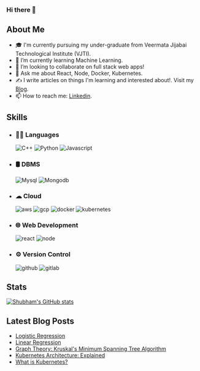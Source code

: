 ### Hi there 👋


## About Me

- 🎓 I'm currently pursuing my under-graduate from Veermata Jijabai Technological Institute (VJTI).
- 🌱 I’m currently learning Machine Learning.
- 👯 I’m looking to collaborate on full stack web apps!
- 💬 Ask me about React, Node, Docker, Kubernetes.
- ✍ I write articles on things I'm learning and interested about!. Visit my [Blog](https://shubham4443.hashnode.dev/).
- 📫 How to reach me: [Linkedin](https://www.linkedin.com/in/shubham-nazare-a23535190/).

## Skills
- ### 👩‍💻 Languages


  ![C++](https://img.shields.io/badge/C%2B%2B-00599C?style=for-the-badge&logo=c%2B%2B&logoColor=white)
  ![Python](https://img.shields.io/badge/Python-FFD43B?style=for-the-badge&logo=python&logoColor=darkgreen)
  ![Javascript](https://img.shields.io/badge/JavaScript-323330?style=for-the-badge&logo=javascript&logoColor=F7DF1E)

- ### 🛢 DBMS
  ![Mysql](https://img.shields.io/badge/MySQL-00000F?style=for-the-badge&logo=mysql&logoColor=white)
  ![Mongodb](https://img.shields.io/badge/MongoDB-4EA94B?style=for-the-badge&logo=mongodb&logoColor=white)

- ### ☁ Cloud
  ![aws](https://img.shields.io/badge/Amazon_AWS-232F3E?style=for-the-badge&logo=amazon-aws&logoColor=white)
  ![gcp](https://img.shields.io/badge/Google_Cloud-4285F4?style=for-the-badge&logo=google-cloud&logoColor=white)
  ![docker](https://img.shields.io/badge/Docker-2CA5E0?style=for-the-badge&logo=docker&logoColor=white)
  ![kubernetes](https://img.shields.io/badge/kubernetes-326ce5.svg?&style=for-the-badge&logo=kubernetes&logoColor=white)

- ### 🌐 Web Development
  ![react](https://img.shields.io/badge/React-20232A?style=for-the-badge&logo=react&logoColor=61DAFB)
  ![node](https://img.shields.io/badge/Node.js-339933?style=for-the-badge&logo=nodedotjs&logoColor=white)

- ### ⚙️ Version Control
  ![github](https://img.shields.io/badge/GitHub-100000?style=for-the-badge&logo=github&logoColor=white)
  ![gitlab](https://img.shields.io/badge/GitLab-330F63?style=for-the-badge&logo=gitlab&logoColor=white)
  
## Stats
[![Shubham's GitHub stats](https://github-readme-stats.vercel.app/api?username=shubham4443&count_private=true&show_icons=true)](https://github.com/shubham4443)

## Latest Blog Posts
<!-- BLOG-POST-LIST:START -->
- [Logistic Regression](https://shubham4443.hashnode.dev/logistic-regression)
- [Linear Regression](https://shubham4443.hashnode.dev/linear-regression)
- [Graph Theory: Kruskal's Minimum Spanning Tree Algorithm](https://shubham4443.hashnode.dev/graph-theory-kruskals-minimum-spanning-tree-algorithm)
- [Kubernetes Architecture: Explained](https://shubham4443.hashnode.dev/kubernetes-architecture-explained)
- [What is Kubernetes?](https://shubham4443.hashnode.dev/what-is-kubernetes)
<!-- BLOG-POST-LIST:END -->

